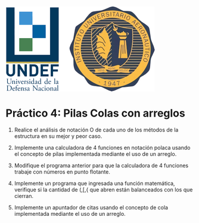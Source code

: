 ![IUA Logo](/logo-iua.png)

# Práctico 4: **Pilas Colas con arreglos**

1. Realice el análisis de notación O de cada uno de los métodos de la estructura en su mejor y peor caso.

2. Implemente una calculadora de 4 funciones en notación polaca usando el concepto de pilas implementada mediante el uso de un arreglo.

3. Modifique el programa anterior para que la calculadora de 4 funciones trabaje con números en punto flotante.

4. Implemente un programa que ingresada una función matemática, verifique si la cantidad de (,[,{ que abren están balanceados con los que cierran.

5. Implemente un apuntador de citas usando el concepto de cola implementada mediante el uso de un arreglo.
